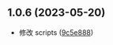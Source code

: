 ## 1.0.6 (2023-05-20)


* 修改 scripts ([9c5e888](https://github.com/UzumakiHan/mfex-project/commit/9c5e888))



